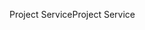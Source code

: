 <span data-ttu-id="45464-101">Project Service</span><span class="sxs-lookup"><span data-stu-id="45464-101">Project Service</span></span>
